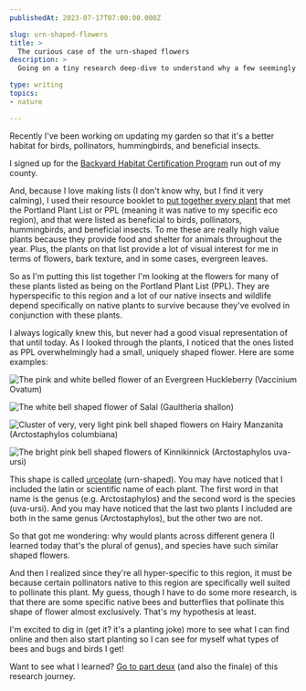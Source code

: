 ```yaml
---
publishedAt: 2023-07-17T07:00:00.000Z

slug: urn-shaped-flowers
title: >
  The curious case of the urn-shaped flowers
description: >
  Going on a tiny research deep-dive to understand why a few seemingly unrelated native plants have such a similar and unique flower shape. Botany done by a non-botanist, this should be fun!

type: writing
topics:
- nature

---
```


Recently I've been working on updating my garden so that it's a better habitat for birds, pollinators, hummingbirds, and beneficial insects.  


I signed up for the [Backyard Habitat Certification Program](https://backyardhabitats.org/) run out of my county.﻿  
  
And, because I love making lists (I don't know why, but I find it very calming), I used their resource booklet to [put together every plant](https://marisamorby.notion.site/Native-PPL-List-f4ff4d951f5d494eb3ecc505325b7e97?pvs=4) that met the Portland Plant List or PPL (meaning it was native to my specific eco region), and that were listed as beneficial to birds, pollinators, hummingbirds, and beneficial insects. To me these are really high value plants because they provide food and shelter for animals throughout the year. Plus, the plants on that list provide a lot of visual interest for me in terms of flowers, bark texture, and in some cases, evergreen leaves.  
  
So as I'm putting this list together I'm looking at the flowers for many of these plants listed as being on the Portland Plant List (PPL). They are hyperspecific to this region and a lot of our native insects and wildlife depend specifically on native plants to survive because they've evolved in conjunction with these plants.   
  
I always logically knew this, but never had a good visual representation of that until today. As I looked through the plants, I noticed that the ones listed as PPL overwhelmingly had a small, uniquely shaped flower. Here are some examples:   
  


![The pink and white belled flower of an Evergreen Huckleberry (Vaccinium Ovatum) ](https://cdn.sanity.io/images/xq50spjj/production/d7e191303e6dfe3bcbaf41279b263d6a86742970-624x468.jpg)

![The white bell shaped flower of Salal (Gaultheria shallon)](https://cdn.sanity.io/images/xq50spjj/production/3aa7093aefd4a3ceb6497f3a6f7e1c4c523cbdba-978x978.webp)

![Cluster of very, very light pink bell shaped flowers on Hairy Manzanita (Arctostaphylos columbiana)](https://cdn.sanity.io/images/xq50spjj/production/5ada9ee5dd963cf5f38c32581fd6b00bdda144da-576x768.jpg)

![The bright pink bell shaped flowers of Kinnikinnick (Arctostaphylos uva-ursi)](https://cdn.sanity.io/images/xq50spjj/production/1bbdfdd8f7c7878cb849ce2b9f771a51e65defe5-1200x1598.jpg)

  
  
This shape is called [urceolate](https://lizzieharper.co.uk/2019/02/flower-shapes-terminology/) (urn-shaped). You may have noticed that I included the latin or scientific name of each plant. The first word in that name is the genus (e.g. Arctostaphylos) and the second word is the species (uva-ursi). And you may have noticed that the last two plants I included  are both in the same genus (Arctostaphylos), but the other two are not.   
  
So that got me wondering: why would plants across different genera (I learned today that's the plural of genus), and species have such similar shaped flowers.   
  
And then I realized since they're all hyper-specific to this region, it must be because  certain pollinators native to this region are specifically well suited to pollinate this plant. My guess, though I have to do some more research, is that there are some specific native bees and butterflies that pollinate this shape of flower almost exclusively. That's my hypothesis at least.   
  
I'm excited to dig in (get it? it's a planting joke) more to see what I can find online and then also start planting so I can see for myself what types of bees and bugs and birds I get!  
  
Want to see what I learned? [Go to part deux](https://marisamorby.com/urn-shaped-flowers-naming/) (and also the finale) of this research journey.